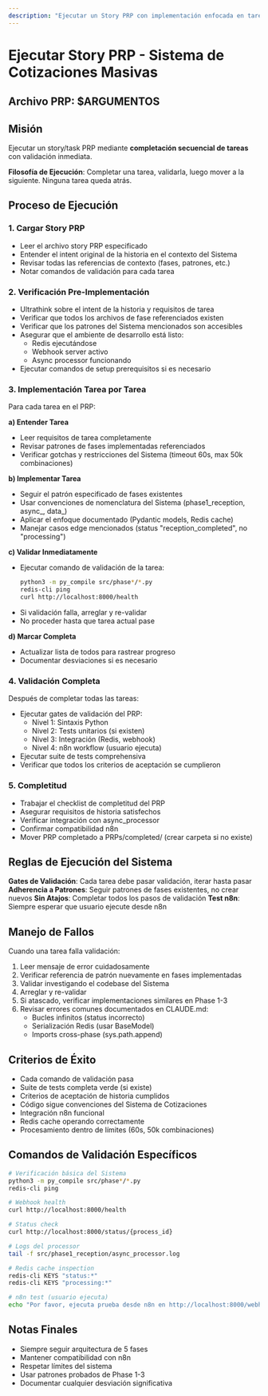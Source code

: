 ```yaml
---
description: "Ejecutar un Story PRP con implementación enfocada en tareas del Sistema de Cotizaciones"
---
```


# Ejecutar Story PRP - Sistema de Cotizaciones Masivas

## Archivo PRP: $ARGUMENTOS

## Misión

Ejecutar un story/task PRP mediante **completación secuencial de tareas** con validación inmediata.

**Filosofía de Ejecución**: Completar una tarea, validarla, luego mover a la siguiente. Ninguna tarea queda atrás.

## Proceso de Ejecución

### 1. Cargar Story PRP

- Leer el archivo story PRP especificado
- Entender el intent original de la historia en el contexto del Sistema
- Revisar todas las referencias de contexto (fases, patrones, etc.)
- Notar comandos de validación para cada tarea

### 2. Verificación Pre-Implementación

- Ultrathink sobre el intent de la historia y requisitos de tarea
- Verificar que todos los archivos de fase referenciados existen
- Verificar que los patrones del Sistema mencionados son accesibles
- Asegurar que el ambiente de desarrollo está listo:
  - Redis ejecutándose
  - Webhook server activo
  - Async processor funcionando
- Ejecutar comandos de setup prerequisitos si es necesario

### 3. Implementación Tarea por Tarea

Para cada tarea en el PRP:

**a) Entender Tarea**

- Leer requisitos de tarea completamente
- Revisar patrones de fases implementadas referenciados
- Verificar gotchas y restricciones del Sistema (timeout 60s, max 50k combinaciones)

**b) Implementar Tarea**

- Seguir el patrón especificado de fases existentes
- Usar convenciones de nomenclatura del Sistema (phase1_reception, async_, data_)
- Aplicar el enfoque documentado (Pydantic models, Redis cache)
- Manejar casos edge mencionados (status "reception_completed", no "processing")

**c) Validar Inmediatamente**

- Ejecutar comando de validación de la tarea:
  ```bash
  python3 -m py_compile src/phase*/*.py
  redis-cli ping
  curl http://localhost:8000/health
  ```
- Si validación falla, arreglar y re-validar
- No proceder hasta que tarea actual pase

**d) Marcar Completa**

- Actualizar lista de todos para rastrear progreso
- Documentar desviaciones si es necesario

### 4. Validación Completa

Después de completar todas las tareas:

- Ejecutar gates de validación del PRP:
  - Nivel 1: Sintaxis Python
  - Nivel 2: Tests unitarios (si existen)
  - Nivel 3: Integración (Redis, webhook)
  - Nivel 4: n8n workflow (usuario ejecuta)
- Ejecutar suite de tests comprehensiva
- Verificar que todos los criterios de aceptación se cumplieron

### 5. Completitud

- Trabajar el checklist de completitud del PRP
- Asegurar requisitos de historia satisfechos
- Verificar integración con async_processor
- Confirmar compatibilidad n8n
- Mover PRP completado a PRPs/completed/ (crear carpeta si no existe)

## Reglas de Ejecución del Sistema

**Gates de Validación**: Cada tarea debe pasar validación, iterar hasta pasar
**Adherencia a Patrones**: Seguir patrones de fases existentes, no crear nuevos
**Sin Atajos**: Completar todos los pasos de validación
**Test n8n**: Siempre esperar que usuario ejecute desde n8n

## Manejo de Fallos

Cuando una tarea falla validación:

1. Leer mensaje de error cuidadosamente
2. Verificar referencia de patrón nuevamente en fases implementadas
3. Validar investigando el codebase del Sistema
4. Arreglar y re-validar
5. Si atascado, verificar implementaciones similares en Phase 1-3
6. Revisar errores comunes documentados en CLAUDE.md:
   - Bucles infinitos (status incorrecto)
   - Serialización Redis (usar BaseModel)
   - Imports cross-phase (sys.path.append)

## Criterios de Éxito

- Cada comando de validación pasa
- Suite de tests completa verde (si existe)
- Criterios de aceptación de historia cumplidos
- Código sigue convenciones del Sistema de Cotizaciones
- Integración n8n funcional
- Redis cache operando correctamente
- Procesamiento dentro de límites (60s, 50k combinaciones)

## Comandos de Validación Específicos

```bash
# Verificación básica del Sistema
python3 -m py_compile src/phase*/*.py
redis-cli ping

# Webhook health
curl http://localhost:8000/health

# Status check
curl http://localhost:8000/status/{process_id}

# Logs del processor
tail -f src/phase1_reception/async_processor.log

# Redis cache inspection
redis-cli KEYS "status:*"
redis-cli KEYS "processing:*"

# n8n test (usuario ejecuta)
echo "Por favor, ejecuta prueba desde n8n en http://localhost:8000/webhook/cotizaciones"
```

## Notas Finales

- Siempre seguir arquitectura de 5 fases
- Mantener compatibilidad con n8n
- Respetar límites del sistema
- Usar patrones probados de Phase 1-3
- Documentar cualquier desviación significativa